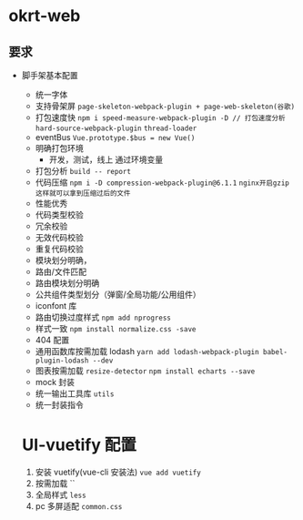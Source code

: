# okrt-web

## 要求

- 脚手架基本配置

  - 统一字体
  - 支持骨架屏
    `page-skeleton-webpack-plugin + page-web-skeleton(谷歌)`
  - 打包速度快
    `npm i speed-measure-webpack-plugin -D // 打包速度分析`
    `hard-source-webpack-plugin`
    `thread-loader`
  - eventBus
    `Vue.prototype.$bus = new Vue()`
  - 明确打包环境
    - 开发，测试，线上 通过环境变量
  - 打包分析
    `build -- report`
  - 代码压缩
    `npm i -D compression-webpack-plugin@6.1.1`
    `nginx开启gzip这样就可以拿到压缩过后的文件`
  - 性能优秀
    <!-- 代码压缩，图片压缩，代码分包，代码分割 -->
  - 代码类型校验
  - 冗余校验
  <!-- cnpm install uglifyjs-webpack-plugin --save-dev -->
  - 无效代码校验
  - 重复代码校验
  - 模块划分明确，
  - 路由/文件匹配
  - 路由模块划分明确
  - 公共组件类型划分（弹窗/全局功能/公用组件）
  - iconfont 库
  - 路由切换过度样式
    `npm add nprogress`
  - 样式一致
    `npm install normalize.css -save`
  - 404 配置
  - 通用函数库按需加载 lodash
    `yarn add lodash-webpack-plugin babel-plugin-lodash --dev`
  - 图表按需加载
    `resize-detector`
    `npm install echarts --save`
  - mock 封装
  - 统一输出工具库
    `utils`
  - 统一封装指令

  # UI-vuetify 配置

  1.  安装 vuetify(vue-cli 安装法)
      `vue add vuetify`
  2.  按需加载
      ``
  3.  全局样式
      `less`
  4.  pc 多屏适配
      `common.css`
